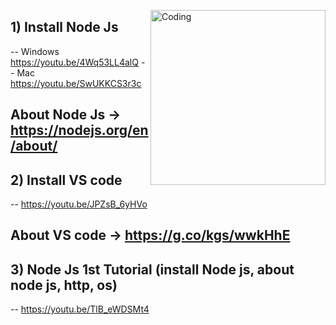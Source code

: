<img align="right" alt="Coding" width="280" src="https://cdn.dribbble.com/users/1162077/screenshots/3848914/programmer.gif"></img>
## 1) Install Node Js
-- Windows https://youtu.be/4Wq53LL4alQ
-- Mac https://youtu.be/SwUKKCS3r3c

##  About Node Js -> https://nodejs.org/en/about/


## 2) Install VS code
-- https://youtu.be/JPZsB_6yHVo

## About VS code -> https://g.co/kgs/wwkHhE

## 3) Node Js 1st Tutorial (install Node js, about node js, http, os)
-- https://youtu.be/TlB_eWDSMt4
